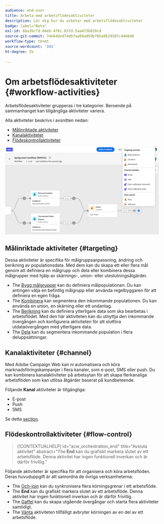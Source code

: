 ```yaml
---
audience: end-user
title: Arbeta med arbetsflödesaktiviteter
description: Lär dig hur du arbetar med arbetsflödesaktiviteter
badge: label="Beta"
exl-id: 6ba3bcfd-84eb-476c-837d-5aa473b820cd
source-git-commit: 74e64ded74db7aa69a059b785a8b29387c446648
workflow-type: tm+mt
source-wordcount: '341'
ht-degree: 5%

---
```



# Om arbetsflödesaktiviteter {#workflow-activities}

Arbetsflödesaktiviteter grupperas i tre kategorier. Beroende på sammanhanget kan tillgängliga aktiviteter variera.

Alla aktiviteter beskrivs i avsnitten nedan:

* [Målinriktade aktiviteter](#targeting)
* [Kanalaktiviteter](#channel)
* [Flödeskontrollaktiviteter](#flow-control)

![](../assets/workflow-activities.png)

## Målinriktade aktiviteter {#targeting}

Dessa aktiviteter är specifika för målgruppsanpassning, ändring och berikning av populationsdata. Med dem kan du skapa ett eller flera mål genom att definiera en målgrupp och dela eller kombinera dessa målgrupper med hjälp av skärnings-, union- eller uteslutningsåtgärder.

* The [Bygg målgrupper](build-audience.md) kan du definiera målpopulationen. Du kan antingen välja en befintlig målgrupp eller använda regelbyggaren för att definiera en egen fråga.
* The [Kombinera](combine.md) kan segmentera den inkommande populationen. Du kan använda en union, en skärning eller ett undantag.
* The [Berikning](enrichment.md) kan du definiera ytterligare data som ska bearbetas i arbetsflödet. Med den här aktiviteten kan du utnyttja den inkommande övergången och konfigurera aktiviteten för att slutföra utdataövergången med ytterligare data.
* The [Dela](split.md) kan du segmentera inkommande population i flera deluppsättningar.

## Kanalaktiviteter {#channel}

Med Adobe Campaign Web kan ni automatisera och köra marknadsföringskampanjer i flera kanaler, som e-post, SMS eller push. Du kan kombinera kanalaktiviteter på arbetsytan för att skapa flerkanaliga arbetsflöden som kan utlösa åtgärder baserat på kundbeteende.

Följande **Kanal** aktiviteter är tillgängliga:

* E-post
* Push
* SMS

Se detta [section](channels.md).

## Flödeskontrollaktiviteter {#flow-control}


>[!CONTEXTUALHELP]
>id="acw_orchestration_end"
>title="Avsluta aktivitet"
>abstract="The **End** kan du grafiskt markera slutet av ett arbetsflöde. Denna aktivitet har ingen funktionell inverkan och är därför frivillig."

Följande aktiviteter är specifika för att organisera och köra arbetsflöden. Deras huvuduppgift är att samordna de övriga verksamheterna:

* The [Och-join](and-join.md) kan du synkronisera flera körningsgrenar i ett arbetsflöde.
* The **End** kan du grafiskt markera slutet av ett arbetsflöde. Denna aktivitet har ingen funktionell inverkan och är därför frivillig.
* The [Gaffel](fork.md) kan du skapa utgående övergångar och starta flera aktiviteter samtidigt.
* The [Vänta](wait.md) aktiviteten tillfälligt avbryter körningen av en del av ett arbetsflöde.

<!--
## Data management activities {#data-management}

overview: what they're used for
which use case you can perform with them

list available activites + short description + ref to section
-->

